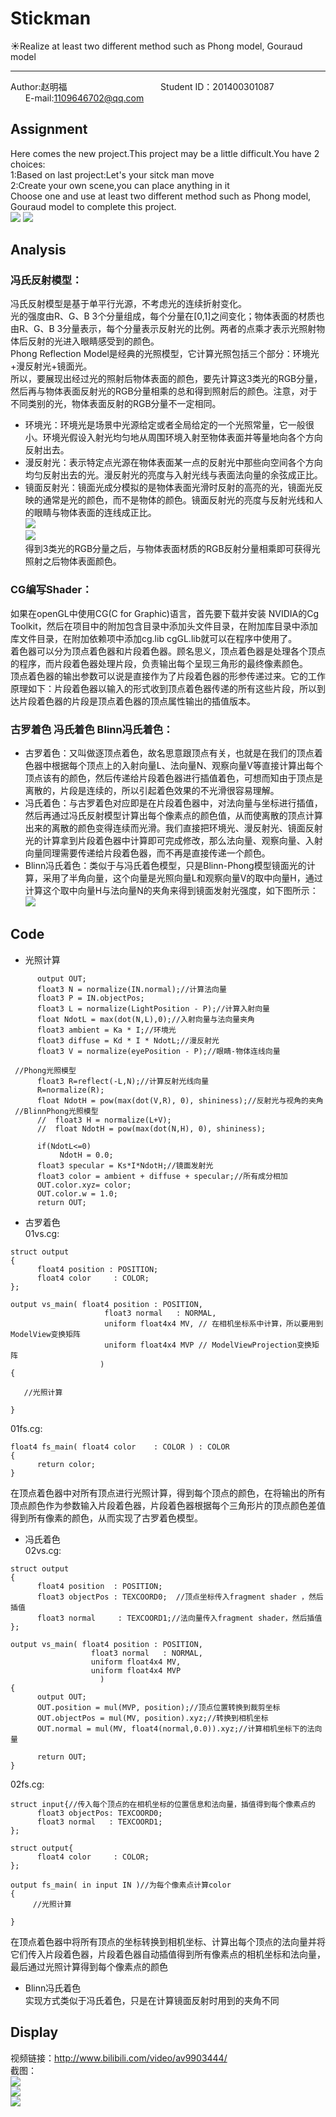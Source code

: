 # Stickman
:sunny:Realize at least two different method such as Phong model, Gouraud model<br>
__________________________________________________________________________________________
Author:赵明福                                        Student ID：201400301087                            E-mail:1109646702@qq.com<br>
## Assignment
Here comes the new project.This project may be a little difficult.You have 2 choices: <br>
1:Based on last project:Let's your sitck man move<br>
2:Create your own scene,you can place anything in it<br>
Choose one and use at least two different method such as Phong model, Gouraud model to complete this project.<br>
![](https://github.com/Chicharito999/ImageCache/raw/master/image/图片24.png) 
![](https://github.com/Chicharito999/ImageCache/raw/master/image/图片25.png)
## Analysis
### 冯氏反射模型：
冯氏反射模型是基于单平行光源，不考虑光的连续折射变化。<br>
光的强度由R、G、B 3个分量组成，每个分量在[0,1]之间变化；物体表面的材质也由R、G、B 3分量表示，每个分量表示反射光的比例。两者的点乘才表示光照射物体后反射的光进入眼睛感受到的颜色。<br>
Phong Reflection Model是经典的光照模型，它计算光照包括三个部分：环境光+漫反射光+镜面光。<br>
所以，要展现出经过光的照射后物体表面的颜色，要先计算这3类光的RGB分量，然后再与物体表面反射光的RGB分量相乘的总和得到照射后的颜色。注意，对于不同类别的光，物体表面反射的RGB分量不一定相同。<br>
* 环境光：环境光是场景中光源给定或者全局给定的一个光照常量，它一般很小。环境光假设入射光均匀地从周围环境入射至物体表面并等量地向各个方向反射出去。<br>
* 漫反射光：表示特定点光源在物体表面某一点的反射光中那些向空间各个方向均匀反射出去的光。漫反射光的亮度与入射光线与表面法向量的余弦成正比。<br>
* 镜面反射光：镜面光成分模拟的是物体表面光滑时反射的高亮的光，镜面光反映的通常是光的颜色，而不是物体的颜色。镜面反射光的亮度与反射光线和人的眼睛与物体表面的连线成正比。<br>
![](https://github.com/Chicharito999/ImageCache/raw/master/image/图片27.png)<br>
![](https://github.com/Chicharito999/ImageCache/raw/master/image/图片26.png)<br>
得到3类光的RGB分量之后，与物体表面材质的RGB反射分量相乘即可获得光照射之后物体表面颜色。<br>
 
### CG编写Shader：
如果在openGL中使用CG(C for Graphic)语言，首先要下载并安装 NVIDIA的Cg Toolkit，然后在项目中的附加包含目录中添加头文件目录，在附加库目录中添加库文件目录，在附加依赖项中添加cg.lib cgGL.lib就可以在程序中使用了。<br>
着色器可以分为顶点着色器和片段着色器。顾名思义，顶点着色器是处理各个顶点的程序，而片段着色器处理片段，负责输出每个呈现三角形的最终像素颜色。<br>
顶点着色器的输出参数可以说是直接作为了片段着色器的形参传递过来。它的工作原理如下：片段着色器以输入的形式收到顶点着色器传递的所有这些片段，所以到达片段着色器的片段是顶点着色器的顶点属性输出的插值版本。<br>

### 古罗着色 冯氏着色 Blinn冯氏着色：
* 古罗着色：又叫做逐顶点着色，故名思意跟顶点有关，也就是在我们的顶点着色器中根据每个顶点上的入射向量L、法向量N、观察向量V等直接计算出每个顶点该有的颜色，然后传递给片段着色器进行插值着色，可想而知由于顶点是离散的，片段是连续的，所以引起着色效果的不光滑很容易理解。<br> 
* 冯氏着色：与古罗着色对应即是在片段着色器中，对法向量与坐标进行插值，然后再通过冯氏反射模型计算出每个像素点的颜色值，从而使离散的顶点计算出来的离散的颜色变得连续而光滑。我们直接把环境光、漫反射光、镜面反射光的计算拿到片段着色器中计算即可完成修改，那么法向量、观察向量、入射向量同理需要传递给片段着色器，而不再是直接传递一个颜色。<br> 
* Blinn冯氏着色：类似于与冯氏着色模型，只是Blinn-Phong模型镜面光的计算，采用了半角向量，这个向量是光照向量L和观察向量V的取中向量H，通过计算这个取中向量H与法向量N的夹角来得到镜面发射光强度，如下图所示：<br> 
![](https://github.com/Chicharito999/ImageCache/raw/master/image/图片28.png)<br>
## Code
* 光照计算
```cg
      output OUT;
      float3 N = normalize(IN.normal);//计算法向量
      float3 P = IN.objectPos;
      float3 L = normalize(LightPosition - P);//计算入射向量
      float NdotL = max(dot(N,L),0);//入射向量与法向量夹角
      float3 ambient = Ka * I;//环境光
      float3 diffuse = Kd * I * NdotL;//漫反射光
      float3 V = normalize(eyePosition - P);//眼睛-物体连线向量  

 //Phong光照模型
      float3 R=reflect(-L,N);//计算反射光线向量
      R=normalize(R);
      float NdotH = pow(max(dot(V,R), 0), shininess);//反射光与视角的夹角
 //BlinnPhong光照模型
      //  float3 H = normalize(L+V);
      //  float NdotH = pow(max(dot(N,H), 0), shininess);

      if(NdotL<=0)
           NdotH = 0.0;
      float3 specular = Ks*I*NdotH;//镜面发射光
      float3 color = ambient + diffuse + specular;//所有成分相加
      OUT.color.xyz= color;
      OUT.color.w = 1.0;
      return OUT;
```
* 古罗着色<br>
01vs.cg:<br>
```cg
struct output
{
      float4 position : POSITION; 
      float4 color     : COLOR; 
};
 
output vs_main( float4 position : POSITION,
                     float3 normal   : NORMAL,
                     uniform float4x4 MV, // 在相机坐标系中计算，所以要用到ModelView变换矩阵
                     uniform float4x4 MVP // ModelViewProjection变换矩阵
                    )
{

   //光照计算

}
```
01fs.cg:<br>
```cg
float4 fs_main( float4 color    : COLOR ) : COLOR
{
      return color;
}  
```
在顶点着色器中对所有顶点进行光照计算，得到每个顶点的颜色，在将输出的所有顶点颜色作为参数输入片段着色器，片段着色器根据每个三角形片的顶点颜色差值得到所有像素的颜色，从而实现了古罗着色模型。<br>
* 冯氏着色<br>
02vs.cg:<br>
```cg
struct output
{
      float4 position  : POSITION;    
      float3 objectPos : TEXCOORD0;  //顶点坐标传入fragment shader ，然后插值
      float3 normal     : TEXCOORD1;//法向量传入fragment shader，然后插值
};
 
output vs_main( float4 position : POSITION,
                  float3 normal   : NORMAL,
                  uniform float4x4 MV,
                  uniform float4x4 MVP
                    )
{
      output OUT;
      OUT.position = mul(MVP, position);//顶点位置转换到裁剪坐标
      OUT.objectPos = mul(MV, position).xyz;//转换到相机坐标
      OUT.normal = mul(MV, float4(normal,0.0)).xyz;//计算相机坐标下的法向量
 
      return OUT;
}
```
02fs.cg:<br>
```cg
struct input{//传入每个顶点的在相机坐标的位置信息和法向量，插值得到每个像素点的
      float3 objectPos: TEXCOORD0;   
      float3 normal   : TEXCOORD1;
};
 
struct output{
      float4 color     : COLOR;
};
 
output fs_main( in input IN )//为每个像素点计算color
{
     //光照计算

}
```
在顶点着色器中将所有顶点的坐标转换到相机坐标、计算出每个顶点的法向量并将它们传入片段着色器，片段着色器自动插值得到所有像素点的相机坐标和法向量，最后通过光照计算得到每个像素点的颜色<br>
* Blinn冯氏着色<br>
实现方式类似于冯氏着色，只是在计算镜面反射时用到的夹角不同<br>

## Display
视频链接：http://www.bilibili.com/video/av9903444/<br>
截图：<br>
![](https://github.com/Chicharito999/ImageCache/raw/master/image/Gouraud.png)<br>
![](https://github.com/Chicharito999/ImageCache/raw/master/image/Phong.png)<br>
![](https://github.com/Chicharito999/ImageCache/raw/master/image/BlinnPhong.png) 
  

